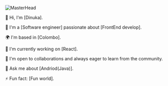 
![MasterHead](https://th.bing.com/th/id/R.618f083c61a7460ce0a6064319af41bd?rik=xVh09emgHbJ7GA&pid=ImgRaw&r=0)

👋 Hi, I'm [Dinuka]. 

🚀 I'm a [Software engineer] passionate about [FrontEnd develop].

🌍 I'm based in [Colombo].

🌱 I'm currently working on [React].

👯 I'm open to collaborations and always eager to learn from the community.

💬 Ask me about [Andriod(Java)].

⚡ Fun fact: [Fun world].


